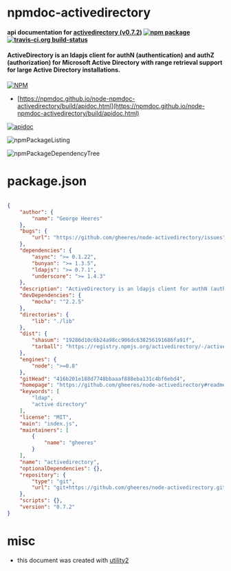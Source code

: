 # npmdoc-activedirectory

#### api documentation for  [activedirectory (v0.7.2)](https://github.com/gheeres/node-activedirectory#readme)  [![npm package](https://img.shields.io/npm/v/npmdoc-activedirectory.svg?style=flat-square)](https://www.npmjs.org/package/npmdoc-activedirectory) [![travis-ci.org build-status](https://api.travis-ci.org/npmdoc/node-npmdoc-activedirectory.svg)](https://travis-ci.org/npmdoc/node-npmdoc-activedirectory)

#### ActiveDirectory is an ldapjs client for authN (authentication) and authZ (authorization) for Microsoft Active Directory with range retrieval support for large Active Directory installations.

[![NPM](https://nodei.co/npm/activedirectory.png?downloads=true&downloadRank=true&stars=true)](https://www.npmjs.com/package/activedirectory)

- [https://npmdoc.github.io/node-npmdoc-activedirectory/build/apidoc.html](https://npmdoc.github.io/node-npmdoc-activedirectory/build/apidoc.html)

[![apidoc](https://npmdoc.github.io/node-npmdoc-activedirectory/build/screenCapture.buildCi.browser.%252Ftmp%252Fbuild%252Fapidoc.html.png)](https://npmdoc.github.io/node-npmdoc-activedirectory/build/apidoc.html)

![npmPackageListing](https://npmdoc.github.io/node-npmdoc-activedirectory/build/screenCapture.npmPackageListing.svg)

![npmPackageDependencyTree](https://npmdoc.github.io/node-npmdoc-activedirectory/build/screenCapture.npmPackageDependencyTree.svg)



# package.json

```json

{
    "author": {
        "name": "George Heeres"
    },
    "bugs": {
        "url": "https://github.com/gheeres/node-activedirectory/issues"
    },
    "dependencies": {
        "async": ">= 0.1.22",
        "bunyan": ">= 1.3.5",
        "ldapjs": ">= 0.7.1",
        "underscore": ">= 1.4.3"
    },
    "description": "ActiveDirectory is an ldapjs client for authN (authentication) and authZ (authorization) for Microsoft Active Directory with range retrieval support for large Active Directory installations.",
    "devDependencies": {
        "mocha": "^2.2.5"
    },
    "directories": {
        "lib": "./lib"
    },
    "dist": {
        "shasum": "19286d10c6b24a98cc906dc638256191686fa91f",
        "tarball": "https://registry.npmjs.org/activedirectory/-/activedirectory-0.7.2.tgz"
    },
    "engines": {
        "node": ">=0.8"
    },
    "gitHead": "416b201e188d7748bbaaaf888eba131c4bf6ebd4",
    "homepage": "https://github.com/gheeres/node-activedirectory#readme",
    "keywords": [
        "ldap",
        "active directory"
    ],
    "license": "MIT",
    "main": "index.js",
    "maintainers": [
        {
            "name": "gheeres"
        }
    ],
    "name": "activedirectory",
    "optionalDependencies": {},
    "repository": {
        "type": "git",
        "url": "git+https://github.com/gheeres/node-activedirectory.git"
    },
    "scripts": {},
    "version": "0.7.2"
}
```



# misc
- this document was created with [utility2](https://github.com/kaizhu256/node-utility2)
